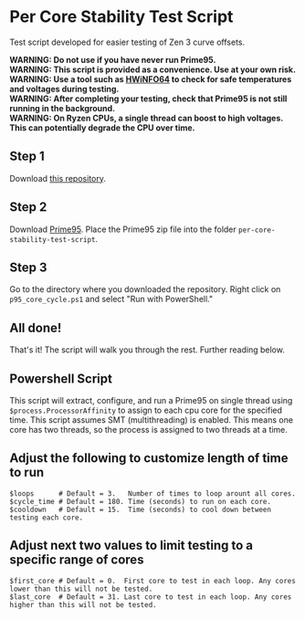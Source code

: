 # Per Core Stability Test Script
Test script developed for easier testing of Zen 3 curve offsets.  

**WARNING: Do not use if you have never run Prime95.**  
**WARNING: This script is provided as a convenience. Use at your own risk.**  
**WARNING: Use a tool such as [HWiNFO64](https://www.hwinfo.com/download) to check for safe temperatures and voltages during testing.**  
**WARNING: After completing your testing, check that Prime95 is not still running in the background.**  
**WARNING: On Ryzen CPUs, a single thread can boost to high voltages. This can potentially degrade the CPU over time.**  


## Step 1
Download [this repository](https://github.com/jasonpoly/per-core-stability-test-script/archive/refs/heads/main.zip).

## Step 2
Download [Prime95](http://www.mersenne.org/ftp_root/gimps/p95v303b6.win64.zip). Place the Prime95 zip file into the folder `per-core-stability-test-script`.  

## Step 3
Go to the directory where you downloaded the repository. Right click on `p95_core_cycle.ps1` and select "Run with PowerShell."  

## All done!
That's it! The script will walk you through the rest. Further reading below.  

## Powershell Script
This script will extract, configure, and run a Prime95 on single thread using `$process.ProcessorAffinity` to assign to each cpu core for the specified time. This script assumes SMT (multithreading) is enabled. This means one core has two threads, so the process is assigned to two threads at a time.  


## Adjust the following to customize length of time to run
```
$loops      # Default = 3.   Number of times to loop arount all cores.
$cycle_time # Default = 180. Time (seconds) to run on each core.
$cooldown   # Default = 15.  Time (seconds) to cool down between testing each core.
```

## Adjust next two values to limit testing to a specific range of cores
```
$first_core # Default = 0.  First core to test in each loop. Any cores lower than this will not be tested.
$last_core  # Default = 31. Last core to test in each loop. Any cores higher than this will not be tested.
```
